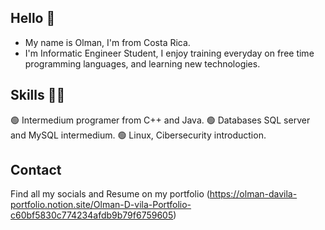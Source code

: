 ## Hello 👋
- My name is Olman, I'm from Costa Rica. 
- I'm Informatic Engineer Student, I enjoy training everyday on free time programming languages, and learning new technologies.

## Skills 🧑‍💻
🟢 Intermedium programer from C++ and Java.
🟢 Databases SQL server and MySQL intermedium.
🟢 Linux, Cibersecurity introduction.

## Contact
Find all my socials and Resume on my portfolio (https://olman-davila-portfolio.notion.site/Olman-D-vila-Portfolio-c60bf5830c774234afdb9b79f6759605)

<!--
**Sazmael/Sazmael** is a ✨ _special_ ✨ repository because its `README.md` (this file) appears on your GitHub profile.

Here are some ideas to get you started:

- 🔭 I’m currently working on ...
- 🌱 I’m currently learning ...
- 👯 I’m looking to collaborate on ...
- 🤔 I’m looking for help with ...
- 💬 Ask me about ...
- 📫 How to reach me: ...
- 😄 Pronouns: ...
- ⚡ Fun fact: ...
-->
